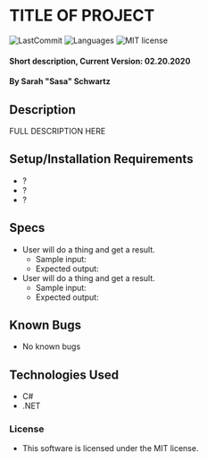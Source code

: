 # TITLE OF PROJECT

![LastCommit](https://img.shields.io/github/last-commit/seschwartz8/text-adventure)
![Languages](https://img.shields.io/github/languages/top/seschwartz8/text-adventure)
![MIT license](https://img.shields.io/badge/License-MIT-orange.svg)

#### Short description, Current Version: 02.20.2020

#### By Sarah "Sasa" Schwartz

## Description

FULL DESCRIPTION HERE

## Setup/Installation Requirements

- ?
- ?
- ?

## Specs

- User will do a thing and get a result.
  - Sample input:
  - Expected output:
- User will do a thing and get a result.
  - Sample input:
  - Expected output:

## Known Bugs

- No known bugs

## Technologies Used

- C#
- .NET

### License

- This software is licensed under the MIT license.
